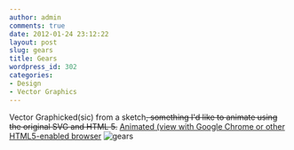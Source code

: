 ```yaml
---
author: admin
comments: true
date: 2012-01-24 23:12:22
layout: post
slug: gears
title: Gears
wordpress_id: 302
categories:
- Design
- Vector Graphics
---
```


Vector Graphicked(sic) from a sketch<del>, something I'd like to animate using the original SVG and HTML 5.</del> [Animated (view with Google Chrome or other HTML5-enabled browser](http://humboldttechgroup.com/svg/gears1.html)
![gears](/resources/post_images/gears1.png)



